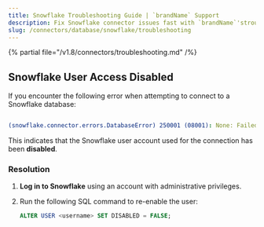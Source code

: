 ```yaml
---
title: Snowflake Troubleshooting Guide | `brandName` Support
description: Fix Snowflake connector issues fast with `brandName`'stroubleshooting guide. Get solutions for common problems, error codes, and connection failures.
slug: /connectors/database/snowflake/troubleshooting
---
```


{% partial file="/v1.8/connectors/troubleshooting.md" /%}

## Snowflake User Access Disabled

If you encounter the following error when attempting to connect to a Snowflake database:

```yaml

(snowflake.connector.errors.DatabaseError) 250001 (08001): None: Failed to connect to DB: <your-account>.snowflakecomputing.com:443. User access disabled. Contact your local system administrator.

```

This indicates that the Snowflake user account used for the connection has been **disabled**.


### Resolution

1. **Log in to Snowflake** using an account with administrative privileges.
2. Run the following SQL command to re-enable the user:

   ```sql
   ALTER USER <username> SET DISABLED = FALSE;
    ```
